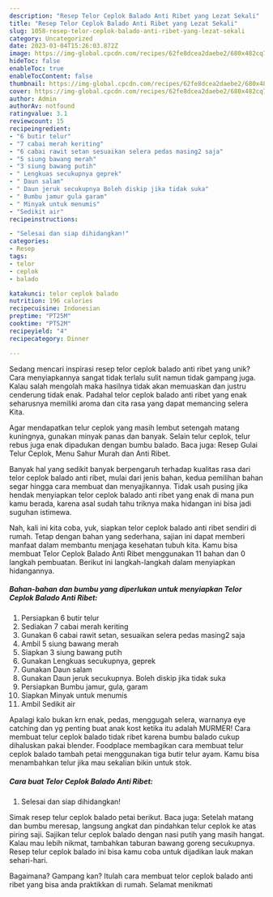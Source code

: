 ```yaml
---
description: "Resep Telor Ceplok Balado Anti Ribet yang Lezat Sekali"
title: "Resep Telor Ceplok Balado Anti Ribet yang Lezat Sekali"
slug: 1058-resep-telor-ceplok-balado-anti-ribet-yang-lezat-sekali
category: Uncategorized
date: 2023-03-04T15:26:03.872Z
image: https://img-global.cpcdn.com/recipes/62fe8dcea2daebe2/680x482cq70/telor-ceplok-balado-anti-ribet-foto-resep-utama.jpg
hideToc: false
enableToc: true
enableTocContent: false
thumbnail: https://img-global.cpcdn.com/recipes/62fe8dcea2daebe2/680x482cq70/telor-ceplok-balado-anti-ribet-foto-resep-utama.jpg
cover: https://img-global.cpcdn.com/recipes/62fe8dcea2daebe2/680x482cq70/telor-ceplok-balado-anti-ribet-foto-resep-utama.jpg
author: Admin
authorAv: notfound
ratingvalue: 3.1
reviewcount: 15
recipeingredient:
- "6 butir telur"
- "7 cabai merah keriting"
- "6 cabai rawit setan sesuaikan selera pedas masing2 saja"
- "5 siung bawang merah"
- "3 siung bawang putih"
- " Lengkuas secukupnya geprek"
- " Daun salam"
- " Daun jeruk secukupnya Boleh diskip jika tidak suka"
- " Bumbu jamur gula garam"
- " Minyak untuk menumis"
- "Sedikit air"
recipeinstructions:

- "Selesai dan siap dihidangkan!"
categories:
- Resep
tags:
- telor
- ceplok
- balado

katakunci: telor ceplok balado 
nutrition: 196 calories
recipecuisine: Indonesian
preptime: "PT25M"
cooktime: "PT52M"
recipeyield: "4"
recipecategory: Dinner

---
```





Sedang mencari inspirasi resep telor ceplok balado anti ribet yang unik? Cara menyiapkannya sangat tidak terlalu sulit namun tidak gampang juga. Kalau salah mengolah maka hasilnya tidak akan memuaskan dan justru cenderung tidak enak. Padahal telor ceplok balado anti ribet yang enak seharusnya memiliki aroma dan cita rasa yang dapat memancing selera Kita.





Agar mendapatkan telur ceplok yang masih lembut setengah matang kuningnya, gunakan minyak panas dan banyak. Selain telur ceplok, telur rebus juga enak dipadukan dengan bumbu balado. Baca juga: Resep Gulai Telur Ceplok, Menu Sahur Murah dan Anti Ribet.

Banyak hal yang sedikit banyak berpengaruh terhadap kualitas rasa dari telor ceplok balado anti ribet, mulai dari jenis bahan, kedua pemilihan bahan segar hingga cara membuat dan menyajikannya. Tidak usah pusing jika hendak menyiapkan telor ceplok balado anti ribet yang enak di mana pun kamu berada, karena asal sudah tahu triknya maka hidangan ini bisa jadi suguhan istimewa.






Nah, kali ini kita coba, yuk, siapkan telor ceplok balado anti ribet sendiri di rumah. Tetap dengan bahan yang sederhana, sajian ini dapat memberi manfaat dalam membantu menjaga kesehatan tubuh kita. Kamu bisa membuat Telor Ceplok Balado Anti Ribet menggunakan 11 bahan dan 0 langkah pembuatan. Berikut ini langkah-langkah dalam menyiapkan hidangannya.

<!--inarticleads1-->

##### Bahan-bahan dan bumbu yang diperlukan untuk menyiapkan Telor Ceplok Balado Anti Ribet:

1. Persiapkan 6 butir telur
1. Sediakan 7 cabai merah keriting
1. Gunakan 6 cabai rawit setan, sesuaikan selera pedas masing2 saja
1. Ambil 5 siung bawang merah
1. Siapkan 3 siung bawang putih
1. Gunakan  Lengkuas secukupnya, geprek
1. Gunakan  Daun salam
1. Gunakan  Daun jeruk secukupnya. Boleh diskip jika tidak suka
1. Persiapkan  Bumbu jamur, gula, garam
1. Siapkan  Minyak untuk menumis
1. Ambil Sedikit air


Apalagi kalo bukan krn enak, pedas, menggugah selera, warnanya eye catching dan yg penting buat anak kost ketika itu adalah MURMER! Cara membuat telur ceplok balado tidak ribet karena bumbu balado cukup dihaluskan pakai blender. Foodplace membagikan cara membuat telur ceplok balado tambah petai menggunakan tiga butir telur ayam. Kamu bisa menambahkan telur jika mau sekalian bikin untuk stok. 

<!--inarticleads2-->

##### Cara buat Telor Ceplok Balado Anti Ribet:


1. Selesai dan siap dihidangkan!

Simak resep telur ceplok balado petai berikut. Baca juga: Setelah matang dan bumbu meresap, langsung angkat dan pindahkan telur ceplok ke atas piring saji. Sajikan telur ceplok balado dengan nasi putih yang masih hangat. Kalau mau lebih nikmat, tambahkan taburan bawang goreng secukupnya. Resep telur ceplok balado ini bisa kamu coba untuk dijadikan lauk makan sehari-hari. 

Bagaimana? Gampang kan? Itulah cara membuat telor ceplok balado anti ribet yang bisa anda praktikkan di rumah. Selamat menikmati
